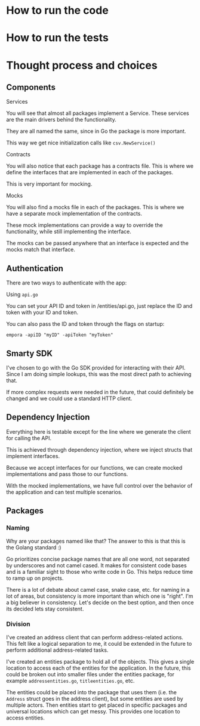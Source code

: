 # How to run the code

# How to run the tests

# Thought process and choices

## Components

Services

You will see that almost all packages implement a Service. These services are the main drivers behind the functionality.

They are all named the same, since in Go the package is more important.

This way we get nice initialization calls like `csv.NewService()`

Contracts

You will also notice that each package has a contracts file. This is where we define the interfaces that are implemented
in each of the packages.

This is very important for mocking.

Mocks

You will also find a mocks file in each of the packages. This is where we have a separate mock implementation of the contracts.

These mock implementations can provide a way to override the functionality, while still implementing the interface.

The mocks can be passed anywhere that an interface is expected and the mocks match that interface.

## Authentication

There are two ways to authenticate with the app:

Using `api.go`

You can set your API ID and token in /entities/api.go, just replace the ID and token with your ID and token.

You can also pass the ID and token through the flags on startup:

`empora -apiID "myID" -apiToken "myToken"`

## Smarty SDK

I've chosen to go with the Go SDK provided for interacting with their API. Since I am doing simple lookups, this was
the most direct path to achieving that.

If more complex requests were needed in the future, that could definitely be changed and we could use a standard HTTP client.

## Dependency Injection

Everything here is testable except for the line where we generate the client for calling the API.

This is achieved through dependency injection, where we inject structs that implement interfaces.

Because we accept interfaces for our functions, we can create mocked implementations and pass those to our functions.

With the mocked implementations, we have full control over the behavior of the application and can test multiple scenarios.

## Packages

### Naming

Why are your packages named like that? The answer to this is that this is the Golang standard :)

Go prioritizes concise package names that are all one word, not separated by underscores and not camel cased. It makes for
consistent code bases and is a familiar sight to those who write code in Go. This helps reduce time to ramp up on projects.

There is a lot of debate about camel case, snake case, etc. for naming in a lot of areas, but consistency is more important than
which one is "right". I'm a big believer in consistency. Let's decide on the best option, and then once its decided lets stay consistent.

### Division

I've created an address client that can perform address-related actions. This felt like a logical separation to me, it could be extended
in the future to perform additional address-related tasks.

I've created an entities package to hold all of the objects. This gives a single location to access each of the entities for the application.
In the future, this could be broken out into smaller files under the entities package, for example `addressentities.go`, `titleentities.go`, etc.

The entities could be placed into the package that uses them (i.e. the `Address` struct goes in the address client), but some entities are used by
multiple actors. Then entities start to get placed in specific packages and universal locations which can get messy. This provides one location to
access entities.
